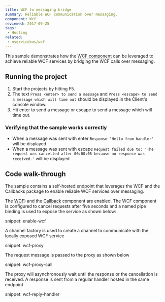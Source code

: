 ```yaml
---
title: WCF to messaging bridge
summary: Reliable WCF communication over messaging.
component: Wcf
reviewed: 2017-09-25
tags:
 - Hosting
related:
 - nservicebus/wcf
---
```


This sample demonstrates how the [WCF component](/nservicebus/wcf) can be leveraged to achieve reliable WCF services by bridging the WCF calls over messaging.


## Running the project

 1. Start the projects by hitting F5.
 1. The text `Press <enter> to send a message` and `Press <escape> to send a message which will time out` should be displayed in the Client's console window.
 1. Hit enter to send a message or escape to send a message which will time out.


### Verifying that the sample works correctly

 * When a message was sent with enter `Response 'Hello from handler'` will be displayed
 * When a message was sent with escape `Request failed due to: 'The request was cancelled after 00:00:05 because no response was received.'` will be displayed


## Code walk-through

The sample contains a self-hosted endpoint that leverages the WCF and the Callbacks package to enable reliable WCF services over messaging.

The [WCF](/nservicebus/wcf)) and the [Callback](/nservicebus/messaging/callbacks.md) component are enabled. The WCF component is configured to cancel requests after five seconds and a named pipe binding is used to expose the service as shown below:

snippet: enable-wcf

A channel factory is used to create a channel to communicate with the locally exposed WCF service

snippet: wcf-proxy

The request message is passed to the proxy as shown below

snippet: wcf-proxy-call

The proxy will asynchronously wait until the response or the cancellation is received. A response is sent from a regular handler hosted in the same endpoint

snippet: wcf-reply-handler